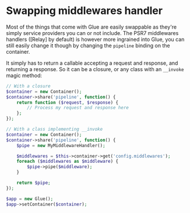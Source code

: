 # Swapping middlewares handler

Most of the things that come with Glue are easily swappable as they're simply service providers you can or not include.
The PSR7 middlewares handlers ([Relay] by default) is however more ingrained into Glue, you can still easily change it though by changing the `pipeline` binding on the container.

It simply has to return a callable accepting a request and response, and returning a response.
So it can be a closure, or any class with an `__invoke` magic method:

```php
// With a closure
$container = new Container();
$container->share('pipeline', function() {
    return function ($request, $response) {
        // Process my request and response here
    };
});

// With a class implementing __invoke
$container = new Container();
$container->share('pipeline', function() {
    $pipe = new MyMiddlewareHandler();

    $middlewares = $this->container->get('config.middlewares');
    foreach ($middlewares as $middleware) {
        $pipe->pipe($middleware);
    }

    return $pipe;
});

$app = new Glue();
$app->setContainer($container);
```
